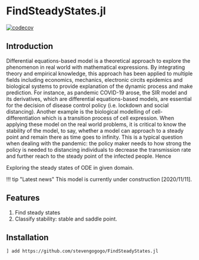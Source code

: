 # FindSteadyStates.jl

[![codecov](https://codecov.io/gh/stevengogogo/FindSteadyStates.jl/branch/master/graph/badge.svg?token=eNsRLcRA69)](https://codecov.io/gh/stevengogogo/FindSteadyStates.jl)


## Introduction 

Differential equations-based model is a theoretical approach to explore the phenomenon in real world with mathematical expressions. By integrating theory and empirical knowledge, this approach has been applied to multiple fields including economics, mechanics, electronic circits epidemics and biological systems to provide explanation of the dynamic process and make prediction. For instance, as pandemic COVID-19 arose, the SIR model and its derivatives, which are differential equations-based models,  are essential for the decision of disease control policy (i.e. lockdown and social distancing). Another example is the biological modelling of cell-differentiation which is a transition process of cell expression. When applying these model on the real world problems, it is critical to know the stability of the model, to say, whether a model can approach to a steady point and remain there as time goes to infinity. This is a typical question when dealing with the pandemic: the policy maker needs to how strong the policy is needed to distancing individuals to decrease the transmission rate and further reach to the steady point of the infected people. Hence


Exploring the steady states of ODE in given domain.




!!! tip "Latest news"
    This model is currently under construction [2020/11/11].

## Features
1. Find steady states
2. Classify stability: stable and saddle point.


## Installation 

```sh
] add https://github.com/stevengogogo/FindSteadyStates.jl
```



